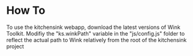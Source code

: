 How To
======

To use the kitchensink webapp, download the latest versions of Wink Toolkit. Modifiy the "ks.winkPath" variable in the "js/config.js" folder to reflect the actual path to Wink relatively from the root of the kitchensink project